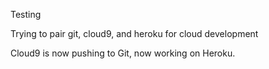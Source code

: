 Testing

Trying to pair git, cloud9, and heroku for cloud development

Cloud9 is now pushing to Git, now working on Heroku.
